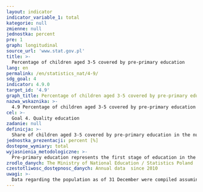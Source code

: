 ```yaml
---
layout: indicator
indicator_variable_1: total
kategorie: null
zmienne: null
jednostka: percent
pre: 1
graph: longitudinal
source_url: 'www.stat.gov.pl'
title: >-
  Percentage of children aged 3-5 covered by pre-primary education
lang: en
permalink: /en/statistics_nat/4-9/
sdg_goal: 4
indicator: 4.9.0
target_id: '4.9'
graph_title: Percentage of children aged 3-5 covered by pre-primary education
nazwa_wskaznika: >-
  4.9 Percentage of children aged 3-5 covered by pre-primary education
cel: >-
  Goal 4. Quality education
zadanie: null
definicja: >-
  Share of children aged 3-5 covered by pre-primary education in the number of population in the same age group.
jednostka_prezentacji: percent [%]
dostepne_wymiary: total
wyjasnienia_metodologiczne: >-
  Pre-primary education represents the first stage of education in the education system. Pre-primary education establishments provide children with care and are aimed to prepare them for school education. Children to be taken care of in pre-primary schools, pre-primary sections of primary schools and (since the 2008/09 school year) in pre-primary education groups and pre-primary points.Since September 1, 2011, there has been introduced an obligatory one-year preparation period for children aged 5 in pre-primary education establishments i.e. in pre-primary sections of primary schools and pre-primary establishments schools (including special schools and special pre-primary establishments schools), as well as in pre-primary education groups and pre-primary points. Obligatory pre-primary education starts at the beginning of the school year in the calendar year in which a child turns 5.Data concerning pre-primary education are presented as of 30 September  since 2013/14 school year, including children staying in the units performing health care activities throughout the school year.Since 2007, data have been compiled on the basis of the Educational Information System, administered by the Ministry of National Education.
zrodlo_danych: The Ministry of National Education / Statistics Poland
czestotliwosc_dostępnosc_danych: Annual data  since 2010
uwagi: >-
  Data regarding the population as of 31 December were compiled assuming the balanced number of population: since 2010, on the basis of the results of the National Population and Housing Census 2011 (for 2010, the administrative structure as of 31 December 2011 was applied).
---
```


